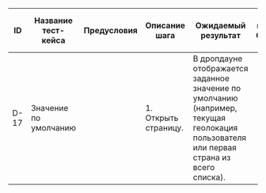 | ID   | Название тест-кейса    | Предусловия | Описание шага          | Ожидаемый результат                                                                                  | Статус проверки в Окружении 1 | Статус проверки в Окружении 2 | Баг-репорт |
|------|------------------------|-------------|------------------------|-----------------------------------------------------------------------------------------------------|------------------------------|------------------------------|------------|
| D-17 | Значение по умолчанию  |             | 1. Открыть страницу.   | В дропдауне отображается заданное значение по умолчанию (например, текущая геолокация пользователя или первая страна из всего списка). |                              |                              |            |
